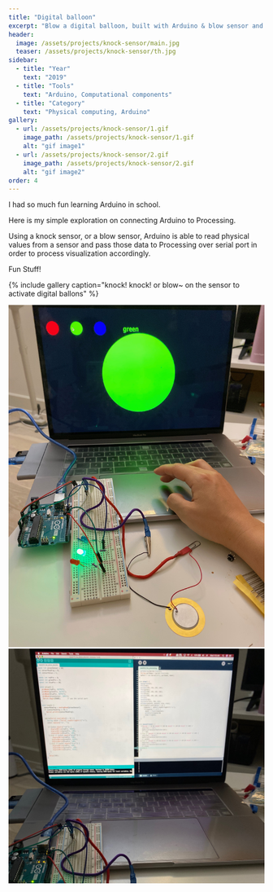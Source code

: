 ```yaml
---
title: "Digital balloon"
excerpt: "Blow a digital balloon, built with Arduino & blow sensor and Processing"
header:
  image: /assets/projects/knock-sensor/main.jpg
  teaser: /assets/projects/knock-sensor/th.jpg
sidebar:
  - title: "Year"
    text: "2019"
  - title: "Tools"
    text: "Arduino, Computational components"
  - title: "Category"
    text: "Physical computing, Arduino"
gallery:
  - url: /assets/projects/knock-sensor/1.gif
    image_path: /assets/projects/knock-sensor/1.gif
    alt: "gif image1"
  - url: /assets/projects/knock-sensor/2.gif
    image_path: /assets/projects/knock-sensor/2.gif
    alt: "gif image2"
order: 4
---
```


I had so much fun learning Arduino in school.

Here is my simple exploration on connecting Arduino to Processing.

Using a knock sensor, or a blow sensor, Arduino is able to read physical values from a sensor and pass those data to Processing over serial port in order to process visualization accordingly. 

Fun Stuff!

{% include gallery caption="knock! knock! or blow~ on the sensor to activate digital ballons" %}

![image](/assets/projects/knock-sensor/5.jpeg)
![image](/assets/projects/knock-sensor/6.jpeg)
